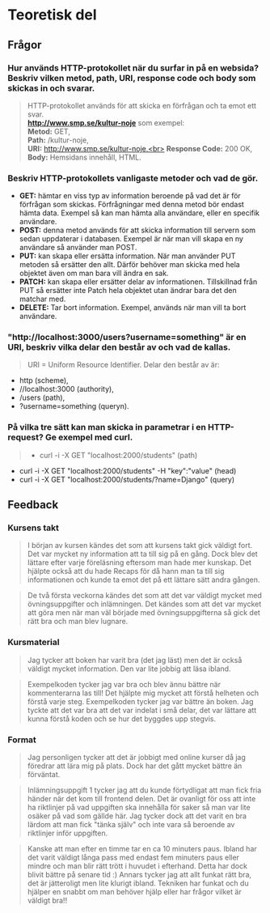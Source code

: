 # Teoretisk del
## Frågor
### Hur används HTTP-protokollet när du surfar in på en websida? Beskriv vilken metod, path, URI, response code och body som skickas in och svarar.<br>
>HTTP-protokollet används för att skicka en förfrågan och ta emot ett svar.<br>
**http://www.smp.se/kultur-noje** som exempel:<br>
**Metod:** GET,<br>
**Path:** /kultur-noje,<br>
**URI:** http://www.smp.se/kultur-noje,<br>
**Response Code:** 200 OK,<br>
**Body:** Hemsidans innehåll, HTML.

### Beskriv HTTP-protokollets vanligaste metoder och vad de gör.
- **GET:** hämtar en viss typ av information beroende på vad det är för förfrågan som skickas. Förfrågningar med denna metod bör endast hämta data. Exempel så kan man hämta alla användare, eller en specifik användare.
- **POST:** denna metod används för att skicka information till servern som sedan uppdaterar i databasen. Exempel är när man vill skapa en ny användare så använder man POST.
- **PUT:** kan skapa eller ersätta information. När man använder PUT metoden så ersätter den allt. Därför behöver man skicka med hela objektet även om man bara vill ändra en sak.
- **PATCH:** kan skapa eller ersätter delar av informationen. Tillskillnad från PUT så ersätter inte Patch hela objektet utan ändrar bara det den matchar med. 
- **DELETE:** Tar bort information. Exempel, används när man vill ta bort användare.

### "http://localhost:3000/users?username=something" är en URI, beskriv vilka delar den består av och vad de kallas.
>URI = Uniform Resource Identifier. Delar den består av är: <br>
- http (scheme), 
- //localhost:3000 (authority), 
- /users (path), 
- ?username=something (queryn).

### På vilka tre sätt kan man skicka in parametrar i en HTTP-request? Ge exempel med curl.
>- curl -i -X GET "localhost:2000/students" (path)
- curl -i -X GET "localhost:2000/students" -H "key":"value" (head)
- curl -i -X GET "localhost:2000/students/?name=Django" (query)

## Feedback
### Kursens takt
>I början av kursen kändes det som att kursens takt gick väldigt fort. Det var mycket ny information att ta till sig på en gång. Dock blev det lättare efter varje föreläsning eftersom man hade mer kunskap. Det hjälpte också att du hade Recaps för då hann man ta till sig informationen och kunde ta emot det på ett lättare sätt andra gången.

>De två första veckorna kändes det som att det var väldigt mycket med övningsuppgifter och inlämningen. Det kändes som att det var mycket att göra men när man väl började med övningsuppgifterna så gick det rätt bra och man blev lugnare. 


### Kursmaterial
>Jag tycker att boken har varit bra (det jag läst) men det är också väldigt mycket information. Den var lite jobbig att läsa ibland. 

>Exempelkoden tycker jag var bra och blev ännu bättre när kommenterarna las till! Det hjälpte mig mycket att förstå helheten och förstå varje steg. Exempelkoden tycker jag var bättre än boken. Jag tyckte att det var bra att det var indelat i små delar, det var lättare att kunna förstå koden och se hur det byggdes upp stegvis.


### Format
>Jag personligen tycker att det är jobbigt med online kurser då jag föredrar att lära mig på plats. Dock har det gått mycket bättre än förväntat. 

>Inlämningsuppgift 1 tycker jag att du kunde förtydligat att man fick fria händer när det kom till frontend delen. Det är ovanligt för oss att inte ha riktlinjer på vad uppgiften ska innehålla för saker så man var lite osäker på vad som gällde här. Jag tycker dock att det varit en bra lärdom att man fick "tänka själv" och inte vara så beroende av riktlinjer inför uppgiften. 

>Kanske att man efter en timme tar en ca 10 minuters paus. Ibland har det varit väldigt långa pass med endast fem minuters paus eller mindre och man blir rätt trött i huvudet i efterhand. Detta har dock blivit bättre på senare tid :) Annars tycker jag att allt funkat rätt bra, det är jätteroligt men lite klurigt ibland. Tekniken har funkat och du hjälper en snabbt om man behöver hjälp eller har frågor vilket är väldigt bra!!
